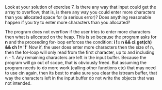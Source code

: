 Look at your solution of exercise 7. Is there any way that input could get the array to overflow; that is, is there any way
you could enter more characters than you allocated space for (a serious error)? Does anything reasonable happen if you
try to enter more characters than you allocated?

The program does not overflow if the user tries to enter more characters then what is allocated on the heap. This is so because
the program asks for <b>n</b> and the proceeding for-loop enforces the condition: <b>i != n && ci.get(ch) && ch != '!'</b>
Now if, the user does enter more characters then the size of n, then the for-loop will only read from the first character, 
up to and including n - 1. Any remaining characters are left in the input buffer. Because the program will go out of scope,
that is obviously freed. But assuming the program needs to do more work (calling other functions etc) that may need to use
cin again, then its best to make sure you clear the istream buffer, that way the characters left in the input buffer do not
write the objects that was not intended.

